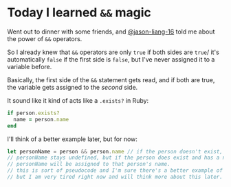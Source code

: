 # Today I learned `&&` magic

Went out to dinner with some friends, and [@jason-liang-16](https://github.com/jason-liang-16) told me about the power of `&&` operators.

So I already knew that `&&` operators are only `true` if both sides are `true`/ it's automatically `false` if the first side is `false`, but I've never assigned it to a variable before.

Basically, the first side of the `&&` statement gets read, and if both are true, the variable gets assigned to the _second_ side.

It sound like it kind of acts like a `.exists?` in Ruby:
```rb
if person.exists?
  name = person.name
end
```

I'll think of a better example later, but for now:

```js
let personName = person && person.name // if the person doesn't exist,
// personName stays undefined, but if the person does exist and has a name,
// personName will be assigned to that person's name.
// this is sort of pseudocode and I'm sure there's a better example of it,
// but I am very tired right now and will think more about this later.
```
